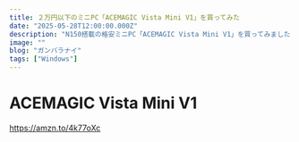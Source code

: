 ```yaml
---
title: ２万円以下のミニPC「ACEMAGIC Vista Mini V1」を買ってみた
date: "2025-05-28T12:00:00.000Z"
description: "N150搭載の格安ミニPC「ACEMAGIC Vista Mini V1」を買ってみました"
image: ""
blog: "ガンバラナイ"
tags: ["Windows"]
---
```


# ACEMAGIC Vista Mini V1

https://amzn.to/4k77oXc


